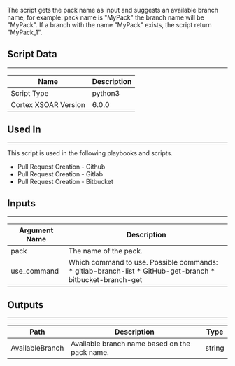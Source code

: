 The script gets the pack name as input and suggests an available branch name, for example:
pack name is "MyPack" the branch name will be "MyPack".
If a branch with the name "MyPack" exists, the script return "MyPack_1".


## Script Data

---

| **Name** | **Description** |
| --- | --- |
| Script Type | python3 |
| Cortex XSOAR Version | 6.0.0 |

## Used In

---
This script is used in the following playbooks and scripts.

* Pull Request Creation - Github
* Pull Request Creation - Gitlab
* Pull Request Creation - Bitbucket

## Inputs

---

| **Argument Name** | **Description** |
| --- |---|
| pack | The name of the pack. |
| use_command | Which command to use. Possible commands: * gitlab-branch-list * GitHub-get-branch * bitbucket-branch-get |

## Outputs

---

| **Path** | **Description** | **Type** |
| --- | --- | --- |
| AvailableBranch | Available branch name based on the pack name. | string |
